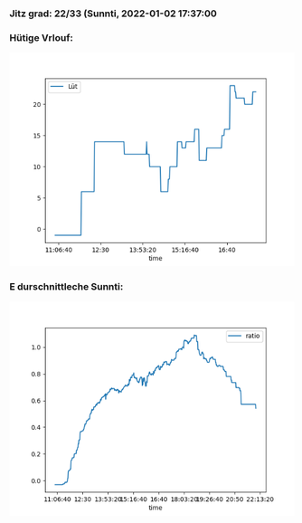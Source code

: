 ### Jitz grad: 22/33 (Sunnti, 2022-01-02 17:37:00

### Hütige Vrlouf:
![Graph](Today.png)

### E durschnittleche Sunnti:
![Graph](Sunnti.png)
